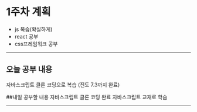 # 1주차 계획
 
- js 복습(확실하게)
- react 공부
- css프레임워크 공부
------------------
## 오늘 공부 내용
자바스크립트 클론 코딩으로 복습
(진도 7.3까지 완료)

##내일 공부할 내용
자바스크립트 클론 코딩 완료
자바스크립트 교재로 학슴

------------------
